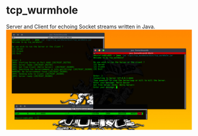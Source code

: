 # tcp_wurmhole
Server and Client for echoing Socket streams written in Java. <br>
![tcp_wurmhole](/pic0.png?raw=true "tcp_wurmhole")
